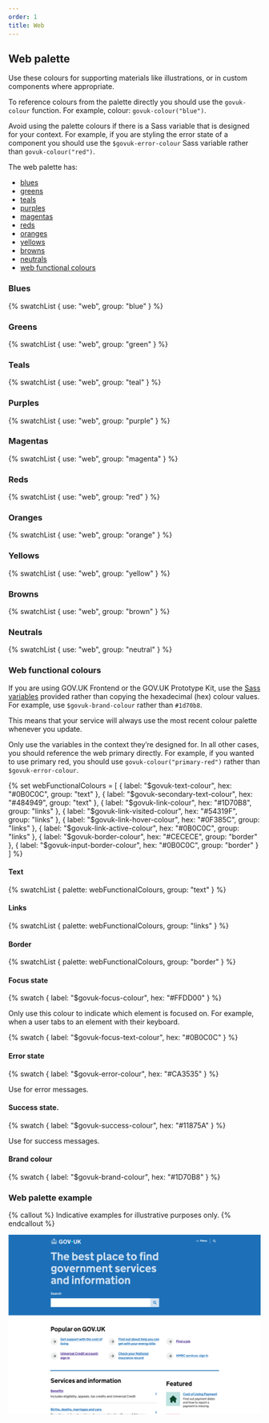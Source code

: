 ```yaml
---
order: 1
title: Web
---
```


## Web palette

Use these colours for supporting materials like illustrations, or in custom components where appropriate.

To reference colours from the palette directly you should use the `govuk-colour` function. For example, colour: `govuk-colour("blue")`.

Avoid using the palette colours if there is a Sass variable that is designed for your context. For example, if you are styling the error state of a component you should use the `$govuk-error-colour` Sass variable rather than `govuk-colour("red")`.

The web palette has:

- [blues](#blues)
- [greens](#greens)
- [teals](#teals)
- [purples](#purples)
- [magentas](#magentas)
- [reds](#reds)
- [oranges](#oranges)
- [yellows](#yellows)
- [browns](#browns)
- [neutrals](#neutrals)
- [web functional colours](#web-functional-colours)

### Blues

{% swatchList { use: "web", group: "blue" } %}

### Greens

{% swatchList { use: "web", group: "green" } %}

### Teals

{% swatchList { use: "web", group: "teal" } %}

### Purples

{% swatchList { use: "web", group: "purple" } %}

### Magentas

{% swatchList { use: "web", group: "magenta" } %}

### Reds

{% swatchList { use: "web", group: "red" } %}

### Oranges

{% swatchList { use: "web", group: "orange" } %}

### Yellows

{% swatchList { use: "web", group: "yellow" } %}

### Browns

{% swatchList { use: "web", group: "brown" } %}

### Neutrals

{% swatchList { use: "web", group: "neutral" } %}

### Web functional colours

If you are using GOV.UK Frontend or the GOV.UK Prototype Kit, use the [Sass variables](https://frontend.design-system.service.gov.uk/sass-api-reference/#colours) provided rather than copying the hexadecimal (hex) colour values. For example, use `$govuk-brand-colour` rather than `#1d70b8`.

This means that your service will always use the most recent colour palette whenever you update.

Only use the variables in the context they’re designed for. In all other cases, you should reference the web primary directly. For example, if you wanted to use primary red, you should use `govuk-colour("primary-red")` rather than `$govuk-error-colour`.

{% set webFunctionalColours = [
  { label: "$govuk-text-colour", hex: "#0B0C0C", group: "text" },
  { label: "$govuk-secondary-text-colour", hex: "#484949", group: "text" },
  { label: "$govuk-link-colour", hex: "#1D70B8", group: "links" },
  { label: "$govuk-link-visited-colour", hex: "#54319F", group: "links" },
  { label: "$govuk-link-hover-colour", hex: "#0F385C", group: "links" },
  { label: "$govuk-link-active-colour", hex: "#0B0C0C", group: "links" },
  { label: "$govuk-border-colour", hex: "#CECECE", group: "border" },
  { label: "$govuk-input-border-colour", hex: "#0B0C0C", group: "border" }
] %}

#### Text

{% swatchList { palette: webFunctionalColours, group: "text" } %}

#### Links

{% swatchList { palette: webFunctionalColours, group: "links" } %}

#### Border

{% swatchList { palette: webFunctionalColours, group: "border" } %}

#### Focus state

{% swatch { label: "$govuk-focus-colour", hex: "#FFDD00" } %}

Only use this colour to indicate which element is focused on. For example, when a user tabs to an element with their keyboard.

{% swatch { label: "$govuk-focus-text-colour", hex: "#0B0C0C" } %}

#### Error state

{% swatch { label: "$govuk-error-colour", hex: "#CA3535" } %}

Use for error messages.

#### Success state.

{% swatch { label: "$govuk-success-colour", hex: "#11875A" } %}

Use for success messages.

#### Brand colour

{% swatch { label: "$govuk-brand-colour", hex: "#1D70B8" } %}

### Web palette example

{% callout %}
Indicative examples for illustrative purposes only.
{% endcallout %}

![A screenshot of the GOV.UK homepage on desktop, showing web palette colours such as Primary blue for the header and links and Primary purple for visited links.](./example.png)
